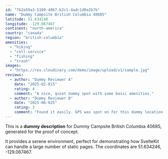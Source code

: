 ```yaml
---
id: "7b2a59a3-5109-4067-b2c1-4adc1d0a2b7b"
name: "Dummy Campsite British Columbia 40685"
latitude: 51.634246
longitude: -129.067467
continent: "north-america"
country: "canada"
region: "british-columbia"
amenities:
  - "hiking"
  - "cell-service"
  - "fishing"
  - "trash"
images:
  - "https://res.cloudinary.com/demo/image/upload/v1/sample.jpg"
reviews:
  - author: "Dummy Reviewer A"
    date: "2025-02-015"
    rating: 4
    comment: "A nice, quiet dummy spot with some basic amenities."
  - author: "Dummy Reviewer B"
    date: "2025-06-025"
    rating: 3
    comment: "Found it easily. GPS was spot on for this dummy location."
---
```


This is a **dummy description** for Dummy Campsite British Columbia 40685, generated for the proof of concept.

It provides a serene environment, perfect for demonstrating how SvelteKit can handle a large number of static pages. The coordinates are 51.634246, -129.067467.
